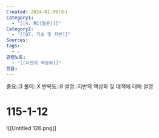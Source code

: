```yaml
---
Created: 2024-01-09(화)
Category1:
  - "[[4. RC(철콘)]]"
Category2:
  - "[[07. 기초 및 지반]]"
Sources: 
tags:
  - ✏️
관련노트:
  - "[[지반의 액상화]]"
정답:
---
```

중요::3
풀이::X
반복도::9
설명::지반의 액상화 및 대책에 대해 설명
# 115-1-12

![[Untitled 126.png]]